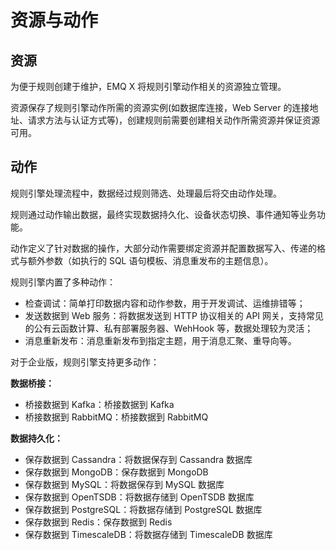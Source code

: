 # 资源与动作


## 资源

为便于规则创建于维护，EMQ X 将规则引擎动作相关的资源独立管理。

资源保存了规则引擎动作所需的资源实例(如数据库连接，Web Server 的连接地址、请求方法与认证方式等)，创建规则前需要创建相关动作所需资源并保证资源可用。


## 动作

规则引擎处理流程中，数据经过规则筛选、处理最后将交由动作处理。

规则通过动作输出数据，最终实现数据持久化、设备状态切换、事件通知等业务功能。

动作定义了针对数据的操作，大部分动作需要绑定资源并配置数据写入、传递的格式与额外参数（如执行的 SQL 语句模板、消息重发布的主题信息）。


规则引擎内置了多种动作：

- 检查调试：简单打印数据内容和动作参数，用于开发调试、运维排错等；
- 发送数据到 Web 服务：将数据发送到 HTTP 协议相关的 API 网关，支持常见的公有云函数计算、私有部署服务器、WehHook 等，数据处理较为灵活；
- 消息重新发布：消息重新发布到指定主题，用于消息汇聚、重导向等。

对于企业版，规则引擎支持更多动作：

**数据桥接：**
- 桥接数据到 Kafka：桥接数据到 Kafka
- 桥接数据到 RabbitMQ：桥接数据到 RabbitMQ

**数据持久化：**
- 保存数据到 Cassandra：将数据保存到 Cassandra 数据库
- 保存数据到 MongoDB：保存数据到 MongoDB
- 保存数据到 MySQL：将数据保存到 MySQL 数据库
- 保存数据到 OpenTSDB：将数据存储到 OpenTSDB 数据库
- 保存数据到 PostgreSQL：将数据存储到 PostgreSQL 数据库
- 保存数据到 Redis：保存数据到 Redis
- 保存数据到 TimescaleDB：将数据存储到 TimescaleDB 数据库


